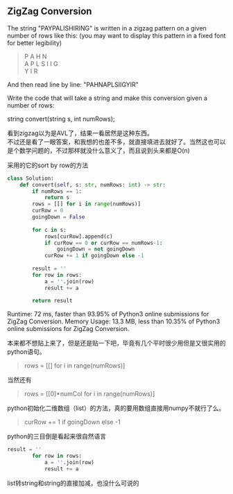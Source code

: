 ## ZigZag Conversion

The string "PAYPALISHIRING" is written in a zigzag pattern on a given number of rows like this: (you may want to display this pattern in a fixed font for better legibility)

>P   A   H   N  
>A P L S I I G  
>Y   I   R  

And then read line by line: "PAHNAPLSIIGYIR"

Write the code that will take a string and make this conversion given a number of rows:

string convert(string s, int numRows);

看到zigzag以为是AVL了，结果一看居然是这种东西。  
不过还是看了一眼答案，和我想的也差不多，就直接填进去就好了。当然这也可以是个数学问题的，不过那样就没什么意义了，而且说到头来都是O(n)

采用的它的sort by row的方法  
```python
class Solution:
    def convert(self, s: str, numRows: int) -> str:
        if numRows == 1:
            return s
        rows = [[] for i in range(numRows)]
        curRow = 0
        goingDown = False
        
        for c in s:
            rows[curRow].append(c)
            if curRow == 0 or curRow == numRows-1:
                goingDown = not goingDown
            curRow += 1 if goingDown else -1
                
        result = ''
        for row in rows:
            a = ''.join(row)
            result += a
            
        return result
```

Runtime: 72 ms, faster than 93.95% of Python3 online submissions for ZigZag Conversion.
Memory Usage: 13.3 MB, less than 10.35% of Python3 online submissions for ZigZag Conversion.

本来都不想贴上来了，但是还是贴一下吧，毕竟有几个平时很少用但是又很实用的python语句。

>rows = [[] for i in range(numRows)]  

当然还有

>rows = [[0]*numCol for i in range(numRows)] 

python初始化二维数组（list）的方法，真的要用数组直接用numpy不就行了么。

>curRow += 1 if goingDown else -1

python的三目倒是看起来很自然语言

```python
result = ''
        for row in rows:
            a = ''.join(row)
            result += a
```

list转string和string的直接加减，也没什么可说的